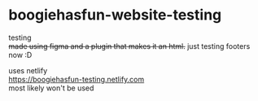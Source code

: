 # boogiehasfun-website-testing
testing
<br>~~made using figma and a plugin that makes it an html.~~ just testing footers now :D

uses netlify<br>
https://boogiehasfun-testing.netlify.com<br>
most likely won't be used 
